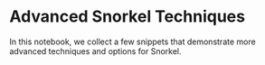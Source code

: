 # Advanced Snorkel Techniques

In this notebook, we collect a few snippets that demonstrate more advanced
techniques and options for Snorkel.